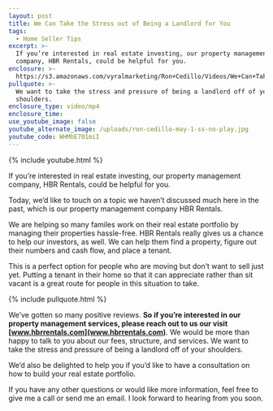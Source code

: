 ```yaml
---
layout: post
title: We Can Take the Stress out of Being a Landlord for You
tags:
  - Home Seller Tips
excerpt: >-
  If you’re interested in real estate investing, our property management
  company, HBR Rentals, could be helpful for you.
enclosure: >-
  https://s3.amazonaws.com/vyralmarketing/Ron+Cedillo/Videos/We+Can+Take+the+Stress+out+of+Being+a+Landlord+for+You.mp4
pullquote: >-
  We want to take the stress and pressure of being a landlord off of your
  shoulders.
enclosure_type: video/mp4
enclosure_time:
use_youtube_image: false
youtube_alternate_image: /uploads/ron-cedillo-may-1-ss-no-play.jpg
youtube_code: WHMbE701miI
---
```


{% include youtube.html %}

If you’re interested in real estate investing, our property management company, HBR Rentals, could be helpful for you.

Today, we’d like to touch on a topic we haven’t discussed much here in the past, which is our property management company HBR Rentals.

We are helping so many familes work on their real estate portfolio by managing their properties hassle-free. HBR Rentals really gives us a chance to help our investors, as well. We can help them find a property, figure out their numbers and cash flow, and place a tenant.

This is a perfect option for people who are moving but don’t want to sell just yet. Putting a tenant in their home so that it can appreciate rather than sit vacant is a great route for people in this situation to take.

{% include pullquote.html %}

We’ve gotten so many positive reviews. **So if you’re interested in our property management services, please reach out to us our visit [www.hbrrentals.com](www.hbrrentals.com)**. We would be more than happy to talk to you about our fees, structure, and services. We want to take the stress and pressure of being a landlord off of your shoulders.

We’d also be delighted to help you if you’d like to have a consultation on how to build your real estate portfolio.

If you have any other questions or would like more information, feel free to give me a call or send me an email. I look forward to hearing from you soon.